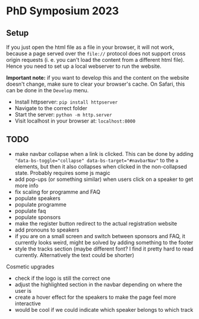 # PhD Symposium 2023

## Setup

If you just open the html file as a file in your browser, it will not work, because a page served over the `file://` protocol does not support cross origin requests (i. e. you can't load the content from a different html file). Hence you need to set up a local webserver to run the website.

**Important note:** if you want to develop this and the content on the website doesn't change, make sure to clear your browser's cache. On Safari, this can be done in the `Develop` menu.

- Install httpserver: `pip install httpserver`
-  Navigate to the correct folder
- Start the server: `python -m http.server`
- Visit localhost in your browser at: `localhost:8000`

## TODO
- make navbar collapse when a link is clicked. This can be done by adding `"data-bs-toggle="collapse" data-bs-target="#navbarNav"` to the `a` elements, but then it also collapses when clicked in the non-collapsed state. Probably requires some js magic
- add pop-ups (or something similar) when users click on a speaker to get more info
- fix scaling for programme and FAQ
- populate speakers
- populate programme
- populate faq
- populate sponsors
- make the register button redirect to the actual registration website
- add pronouns to speakers
- if you are on a small screen and switch between sponsors and FAQ, it currently looks weird, might be solved by adding something to the footer
- style the tracks section (maybe different font? I find it pretty hard to read currently. Alternatively the text could be shorter)

Cosmetic upgrades
- check if the logo is still the correct one
- adjust the highlighted section in the navbar depending on where the user is
- create a hover effect for the speakers to make the page feel more interactive
- would be cool if we could indicate which speaker belongs to which track
